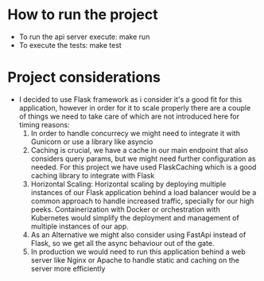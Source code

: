 # How to run the project

- To run the api server execute: make run
- To execute the tests: make test

# Project considerations

- I decided to use Flask framework as i consider it's a good fit for this application, however in order for it to scale properly there are a couple of things we need to take care of which are not introduced here for timing reasons:
  1. In order to handle concurrecy we might need to integrate it with Gunicorn or use a library like asyncio
  2. Caching is crucial, we have a cache in our main endpoint that also considers query params, but we might need further configuration as needed. For this project we have used FlaskCaching which is a good caching library to integrate with Flask
  3. Horizontal Scaling: Horizontal scaling by deploying multiple instances of our Flask application behind a load balancer would be a common approach to handle increased traffic, specially for our high peeks. Containerization with Docker or orchestration with Kubernetes would simplify the deployment and management of multiple instances of our app.
  4. As an Alternative we might also consider using FastApi instead of Flask, so we get all the async behaviour out of the gate.
  5. In production we would need to run this application behind a web server like Nginx or Apache to handle static and caching on the server more efficiently
